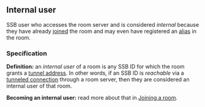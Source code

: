 ## Internal user

SSB user who accesses the room server and is considered *internal* because they have already [joined](Joining.md) the room and may even have registered an [alias](../Alias/Readme.md) in the room.

### Specification

**Definition:** an *internal user* of a room is any SSB ID for which the room grants a [tunnel address](../Participation/Tunnel%20addresses.md). In other words, if an SSB ID is *reachable* via a [tunneled connection](../Participation/Tunneled%20connection.md) through a room server, then they are considered an internal user of that room.

**Becoming an internal user:** read more about that in [Joining a room](../Participation/Joining.md).